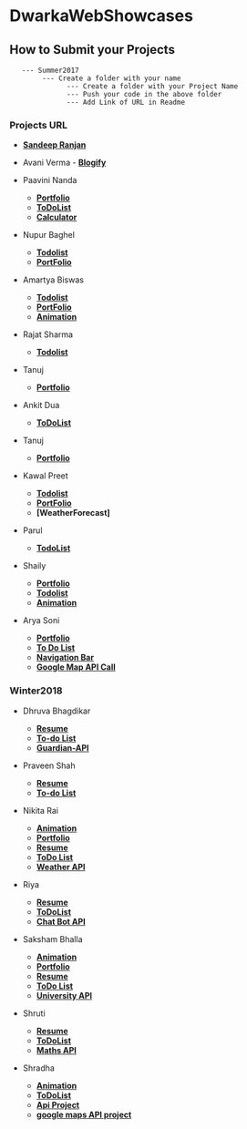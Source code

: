 # DwarkaWebShowcases

## How to Submit your Projects
       --- Summer2017
            --- Create a folder with your name 
                  --- Create a folder with your Project Name 
                  --- Push your code in the above folder
                  --- Add Link of URL in Readme 

### Projects URL
 - **[Sandeep Ranjan](https://github.com/srsandy/DwarkaWebShowcases/tree/master/Summer2017/Sandeep%20Ranjan/Expenso)**
 - Avani Verma 
       - **[Blogify](http://blogify-version4.bitballoon.com/)**
 - Paavini Nanda
    - **[Portfolio](http://lifeguard-runouts-78461.bitballoon.com/)**
    - **[ToDoList](http://reporter-goat-24368.bitballoon.com/)**
    - **[Calculator](http://cashier-suit-45113.bitballoon.com/)**
 - Nupur Baghel
 	  - **[Todolist](http://mercenary-cheetah-86354.bitballoon.com/)**
 	  - **[PortFolio](http://coordinator-bird-67045.bitballoon.com/)**
 - Amartya Biswas
	  - **[Todolist](http://fireman-florence-78507.bitballoon.com/)**
 	  - **[PortFolio](http://advisor-complexes-28855.bitballoon.com/)**
	  - **[Animation](http://miller-alice-38748.bitballoon.com/)**
- Rajat Sharma
    - **[Todolist](http://to-do-list-by-rajat.bitballoon.com)**

 - Tanuj
	  - **[Portfolio](http://carpenter-stretchers-20738.bitballoon.com/)**


- Ankit Dua
	- **[ToDoList](http://poacher-amplitude-73481.bitballoon.com/)**

 - Tanuj
	  - **[Portfolio](http://upholsterer-beaver-25857.bitballoon.com/)**

  - Kawal Preet
	 - **[Todolist](http://printer-squadrons-26478.bitballoon.com/)**
 	 - **[PortFolio](https://story-teller-joseph-73622.bitballoon.com)** 
	 - **[WeatherForecast]**
    
- Parul
    - **[TodoList](https://sentry-porcupine-65848.bitballoon.com)**
- Shaily
    - **[Portfolio](https://http://psychiatrist-fatigues-84347.bitballoon.com)**
    - **[Todolist](http://coordinator-alcyon-88116.bitballoon.com/)**
    - **[Animation](http://speaker-hazel-32851.bitballoon.com/)**

- Arya Soni 
    - **[Portfolio](http://aryasoni-portfoliopage.bitballoon.com/)**
    - **[To Do List](http://palmist-canary-37811.bitballoon.com/)**
    - **[Navigation Bar](http://examiner-platter-35753.bitballoon.com/)**
    - **[Google Map API Call](http://organist-aaron-32126.bitballoon.com/)**


### Winter2018

- Dhruva Bhagdikar
    - **[Resume](http://dhruva.bitballoon.com)**
    - **[To-do List](http://to-do-list-dhruva.bitballoon.com)**
    - **[Guardian-API](http://guardian-api.bitballoon.com)**

- Praveen Shah
    - **[Resume](http://competent-morse-c4cea5.bitballoon.com)**
    - **[To-do List](http://upbeat-ritchie-9f6d9b.bitballoon.com)**
    
- Nikita Rai
    - **[Animation](http://modest-pasteur-ee6fff.bitballoon.com/)**
    - **[Portfolio](http://portfolio29.bitballoon.com/)**
    - **[Resume](http://resume29.bitballoon.com/#wrapper)**
    - **[ToDo List](http://todogithub.bitballoon.com/)**
    - **[Weather API](https://www.bitballoon.com/sites/weatherapigithub)**

- Riya
    - **[Resume](http://riya-resume-cb.bitballoon.com/)**
    - **[ToDoList](http://todo-list-riya.bitballoon.com/)**
    - **[Chat Bot API](http://clever-bot-riya.bitballoon.com/)**
    
- Saksham Bhalla
    - **[Animation](http://damping.bitballoon.com/)**
    - **[Portfolio](http://sakshambhalla.bitballoon.com/)**
    - **[Resume](http://sakshambhalla.bitballoon.com/resume)**
    - **[ToDo List](http://saksham-todolist.bitballoon.com/)**
    - **[University API](http://saksham-univ-finder.bitballoon.com/)**
- Shruti
    - **[Resume](http://practical-fermi-48075e.bitballoon.com/)**
    - **[ToDoList](http://quirky-wright-6cf6dd.bitballoon.com/)**
    - **[Maths API](http://hardcore-booth-38eb2e.bitballoon.com/)**

- Shradha
    - **[Animation](https://www.bitballoon.com/sites/shradha-animation)**
    - **[ToDoList](http://shradha-todolist.bitballoon.com/)**
    - **[Api Project](http://shradha-apiproject.bitballoon.com/)**
    - **[google maps API project](http://shradha-googlemapsapi.bitballoon.com/)**
    
